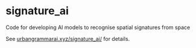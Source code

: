 # signature_ai
Code for developing AI models to recognise spatial signatures from space

See [urbangrammarai.xyz/signature_ai/](https://urbangrammarai.xyz/signature_ai/) for details.
